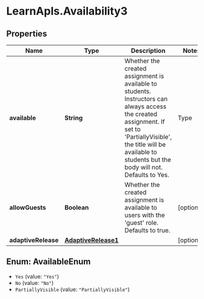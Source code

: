 # LearnApIs.Availability3

## Properties
Name | Type | Description | Notes
------------ | ------------- | ------------- | -------------
**available** | **String** | Whether the created assignment is available to students. Instructors can always access the created assignment. If set to &#x27;PartiallyVisible&#x27;, the title will be available to students but the body will not. Defaults to Yes.   | Type      | Description  | --------- | --------- | | Yes |  | | No |  | | PartiallyVisible |  |  | [optional] 
**allowGuests** | **Boolean** | Whether the created assignment is available to users with the &#x27;guest&#x27; role. Defaults to true. | [optional] 
**adaptiveRelease** | [**AdaptiveRelease1**](AdaptiveRelease1.md) |  | [optional] 

<a name="AvailableEnum"></a>
## Enum: AvailableEnum

* `Yes` (value: `"Yes"`)
* `No` (value: `"No"`)
* `PartiallyVisible` (value: `"PartiallyVisible"`)

